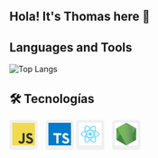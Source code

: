 ## Hola! It's Thomas here 👋

## Languages and Tools 
![Top Langs](https://github-readme-stats.vercel.app/api/top-langs/?username=tomycesped&layout=compact)
## 🛠 Tecnologías

<span style="display: inline-block; background-color: #f0f0f0; padding: 5px; border-radius: 5px; margin-right: 10px;">
  <img src="https://raw.githubusercontent.com/github/explore/80688e429a7d4ef2fca1e82350fe8e3517d3494d/topics/javascript/javascript.png" alt="JavaScript" width="40" />
</span>

<span style="display: inline-block; background-color: #f0f0f0; padding: 5px; border-radius: 5px;">
  <img src="https://raw.githubusercontent.com/github/explore/80688e429a7d4ef2fca1e82350fe8e3517d3494d/topics/typescript/typescript.png" alt="TypeScript" width="40" />
</span>

<span style="display: inline-block; background-color: #f0f0f0; padding: 5px; border-radius: 5px; margin-right: 10px;">
  <img src="https://raw.githubusercontent.com/github/explore/80688e429a7d4ef2fca1e82350fe8e3517d3494d/topics/react/react.png" alt="React" width="40" />
</span>

<span style="display: inline-block; background-color: #f0f0f0; padding: 5px; border-radius: 5px;">
  <img src="https://raw.githubusercontent.com/github/explore/80688e429a7d4ef2fca1e82350fe8e3517d3494d/topics/nodejs/nodejs.png" alt="Node.js" width="40" />
</span>
